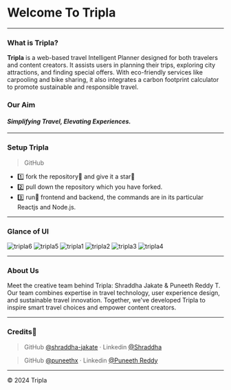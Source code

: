 
# Welcome To Tripla

----
### What is Tripla?

**Tripla** is a web-based travel Intelligent Planner designed for both travelers and content creators. It assists users in planning their trips, exploring city attractions, and finding special offers. With eco-friendly services like carpooling and bike sharing, it also integrates a carbon footprint calculator to promote sustainable and responsible travel.

### Our Aim

#### ***Simplifying Travel, Elevating Experiences.***

----
### Setup Tripla

>GitHub

- 1️⃣ fork the repository📗 and give it a star🌟
- 2️⃣ pull down the repository which you have forked.
- 3️⃣ run🏃 frontend and backend, the commands are in its particular Reactjs and Node.js.

----
### Glance of UI

![tripla6](https://github.com/user-attachments/assets/c186b69a-e854-4516-851c-025354f9b121)
![tripla5](https://github.com/user-attachments/assets/ed868111-c1b6-46d9-8097-6a8599c76cac)
![tripla1](https://github.com/user-attachments/assets/1e116373-2178-4d28-a899-684b74379de7)
![tripla2](https://github.com/user-attachments/assets/d2cb3b30-aa64-4482-8cd1-d8e48974f079)
![tripla3](https://github.com/user-attachments/assets/731e606c-1c70-418c-901f-99d1d2127136)
![tripla4](https://github.com/user-attachments/assets/6c62e082-29e7-4b98-bf2e-f2b30006da8e)


----
### About Us

Meet the creative team behind Tripla: Shraddha Jakate & Puneeth Reddy T. Our team combines expertise in travel technology, user experience design, and sustainable travel innovation. Together, we've developed Tripla to inspire smart travel choices and empower content creators.

----
### Credits💫

>GitHub [@shraddha-jakate](https://github.com/shraddha-jakate)  ·  Linkedin [@Shraddha](https://www.linkedin.com/in/shraddha-jakate-494107234/)

>GitHub [@puneethx](https://github.com/puneethx)        ·  Linkedin [@Puneeth Reddy](https://www.linkedin.com/in/puneethx05/)


---
© 2024 Tripla
